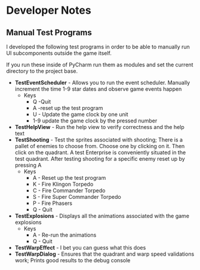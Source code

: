 # Developer Notes


## Manual Test Programs

I developed the following test programs in order to be able to manually run UI subcomponents outside the game itself.

If you run these inside of PyCharm run them as modules and set the current directory to the project base.

* **TestEventScheduler** - Allows you to run the event scheduler.  Manually increment the time 1-9 star dates and 
  observe game events happen
  * Keys
    * Q -Quit
    * A -reset up the test program
    * U - Update the game clock by one unit
    * 1-9 update the game clock by the pressed number
* **TestHelpView** - Run the help view to verify correctness and the help text
* **TestShooting** - Test the sprites associated with shooting;  There is a pallet of enemies to choose from.  Choose one by clicking on it.  Then click on the quadrant.  A test Enterprise is conveniently situated in the test quadrant.  After testing shooting for a specific enemy reset up by pressing A
  * Keys
    * A - Reset up the test program
    * K - Fire Klingon Torpedo
    * C - Fire Commander Torpedo
    * S - Fire Super Commander Torpedo
    * P - Fire Phasers
    * Q - Quit 
* **TestExplosions** - Displays all the animations associated with the game explosions
  * Keys
    * A - Re-run the animations
    * Q - Quit
* **TestWarpEffect** - I bet you can guess what this does
* **TestWarpDialog** - Ensures that the quadrant and warp speed validations work;  Prints good results to the debug console